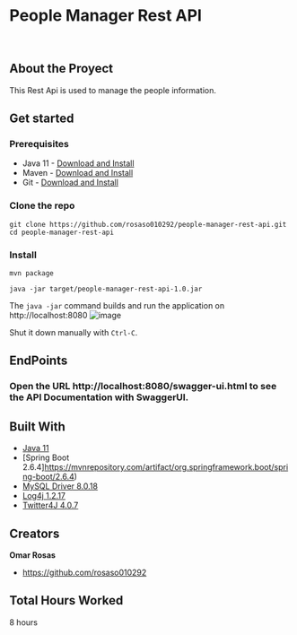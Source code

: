 <p align="center">
  <h1>People Manager Rest API</h1>
</p>
<br />

## About the Proyect

This Rest Api is used to manage the people information.

## Get started

### Prerequisites

* Java 11 - [Download and Install](https://www.oracle.com/mx/java/technologies/javase/jdk11-archive-downloads.html)
* Maven - [Download and Install](https://maven.apache.org/)
* Git - [Download and Install](https://git-scm.com/download/win)

### Clone the repo

```shell
git clone https://github.com/rosaso010292/people-manager-rest-api.git
cd people-manager-rest-api
```

### Install
```shell
mvn package
```
```shell
java -jar target/people-manager-rest-api-1.0.jar
```

The `java -jar` command builds and run the application on http://localhost:8080
![image](https://user-images.githubusercontent.com/15036089/183514166-a7617175-2b13-4fc9-aeac-8b4ebba9fd53.png)

Shut it down manually with `Ctrl-C`.

## EndPoints
### Open the URL http://localhost:8080/swagger-ui.html to see the API Documentation with SwaggerUI.

## Built With

* [Java 11](https://www.oracle.com/mx/java/technologies/javase/jdk11-archive-downloads.html)
* [Spring Boot 2.6.4]https://mvnrepository.com/artifact/org.springframework.boot/spring-boot/2.6.4)
* [MySQL Driver 8.0.18](https://dev.mysql.com/blog-archive/mysql-connector-odbc-8-0-18/)
* [Log4j 1.2.17](https://logging.apache.org/log4j/1.2/download.html)
* [Twitter4J 4.0.7](https://twitter4j.org/en/index.html)

## Creators

**Omar Rosas**

- <https://github.com/rosaso010292>

## Total Hours Worked

8 hours



